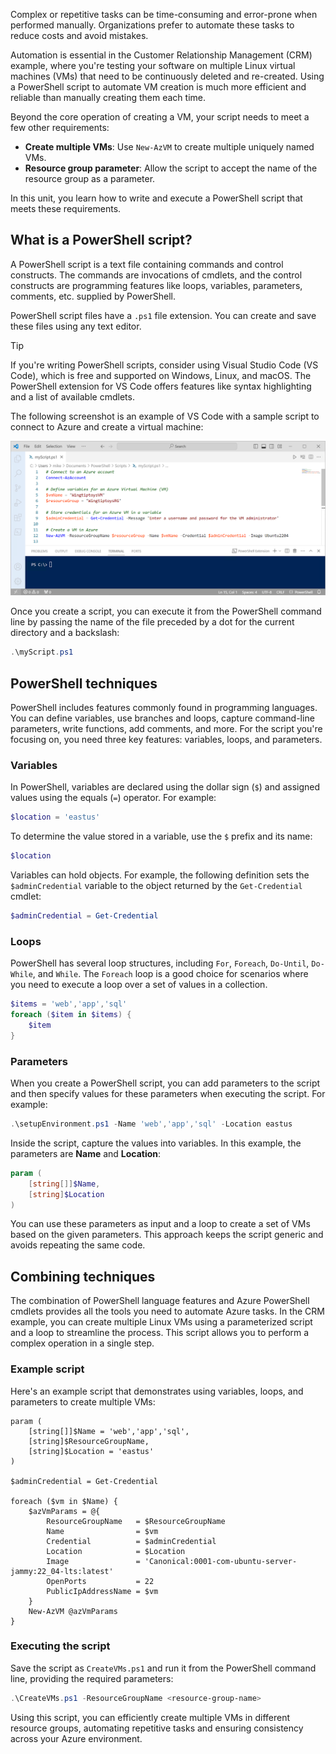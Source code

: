 <!-- markdownlint-disable MD041 -->

Complex or repetitive tasks can be time-consuming and error-prone when performed manually.
Organizations prefer to automate these tasks to reduce costs and avoid mistakes.

Automation is essential in the Customer Relationship Management (CRM) example, where you're testing
your software on multiple Linux virtual machines (VMs) that need to be continuously deleted and
re-created. Using a PowerShell script to automate VM creation is much more efficient and reliable
than manually creating them each time.

Beyond the core operation of creating a VM, your script needs to meet a few other requirements:

- **Create multiple VMs**: Use `New-AzVM` to create multiple uniquely named VMs.
- **Resource group parameter**: Allow the script to accept the name of the resource group as a
  parameter.

In this unit, you learn how to write and execute a PowerShell script that meets these
requirements.

## What is a PowerShell script?

A PowerShell script is a text file containing commands and control constructs. The commands are
invocations of cmdlets, and the control constructs are programming features like loops, variables,
parameters, comments, etc. supplied by PowerShell.

PowerShell script files have a `.ps1` file extension. You can create and save these files using any
text editor.

> [!TIP]
> If you're writing PowerShell scripts, consider using Visual Studio Code (VS Code), which is free
> and supported on Windows, Linux, and macOS. The PowerShell extension for VS Code offers features
> like syntax highlighting and a list of available cmdlets.

The following screenshot is an example of VS Code with a sample script to connect to Azure and
create a virtual machine:

![Screenshot of VS Code with a PowerShell script to create a virtual machine in Azure.](../media/7-vs-code-powershell-extension-screenshot.png)

Once you create a script, you can execute it from the PowerShell command line by passing the name of
the file preceded by a dot for the current directory and a backslash:

```powershell
.\myScript.ps1
```

## PowerShell techniques

PowerShell includes features commonly found in programming languages. You can define variables, use
branches and loops, capture command-line parameters, write functions, add comments, and more. For
the script you're focusing on, you need three key features: variables, loops, and parameters.

### Variables

In PowerShell, variables are declared using the dollar sign (`$`) and assigned values using the
equals (`=`) operator. For example:

```powershell
$location = 'eastus'
```

To determine the value stored in a variable, use the `$` prefix and its name:

```powershell
$location
```

Variables can hold objects. For example, the following definition sets the `$adminCredential`
variable to the object returned by the `Get-Credential` cmdlet:

```powershell
$adminCredential = Get-Credential
```

### Loops

PowerShell has several loop structures, including `For`, `Foreach`, `Do-Until`, `Do-While`, and
`While`. The `Foreach` loop is a good choice for scenarios where you need to execute a loop over a
set of values in a collection.

```powershell
$items = 'web','app','sql'
foreach ($item in $items) {
    $item
}
```

### Parameters

When you create a PowerShell script, you can add parameters to the script and then specify values
for these parameters when executing the script. For example:

```powershell
.\setupEnvironment.ps1 -Name 'web','app','sql' -Location eastus
```

Inside the script, capture the values into variables. In this example, the parameters are
**Name** and **Location**:

```powershell
param (
    [string[]]$Name,
    [string]$Location
)
```

You can use these parameters as input and a loop to create a set of VMs based on the given
parameters. This approach keeps the script generic and avoids repeating the same code.

## Combining techniques

The combination of PowerShell language features and Azure PowerShell cmdlets provides all the tools
you need to automate Azure tasks. In the CRM example, you can create multiple Linux VMs using a
parameterized script and a loop to streamline the process. This script allows you to perform a
complex operation in a single step.

### Example script

Here's an example script that demonstrates using variables, loops, and parameters to create multiple
VMs:

```azurepowershell
param (
    [string[]]$Name = 'web','app','sql',
    [string]$ResourceGroupName,
    [string]$Location = 'eastus'
)

$adminCredential = Get-Credential

foreach ($vm in $Name) {
    $azVmParams = @{
        ResourceGroupName   = $ResourceGroupName
        Name                = $vm
        Credential          = $adminCredential
        Location            = $Location
        Image               = 'Canonical:0001-com-ubuntu-server-jammy:22_04-lts:latest'
        OpenPorts           = 22
        PublicIpAddressName = $vm
    }
    New-AzVM @azVmParams
}
```

### Executing the script

Save the script as `CreateVMs.ps1` and run it from the PowerShell command line, providing the
required parameters:

```powershell
.\CreateVMs.ps1 -ResourceGroupName <resource-group-name>
```

Using this script, you can efficiently create multiple VMs in different resource groups, automating
repetitive tasks and ensuring consistency across your Azure environment.
